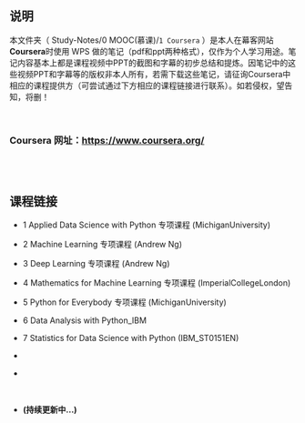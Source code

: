 ## 说明
本文件夹（ Study-Notes/0 MOOC(慕课)/`1 Coursera` ）是本人在幕客网站**Coursera**时使用 WPS 做的笔记（pdf和ppt两种格式），仅作为个人学习用途。笔记内容基本上都是课程视频中PPT的截图和字幕的初步总结和提炼。因笔记中的这些视频PPT和字幕等的版权非本人所有，若需下载这些笔记，请征询Coursera中相应的课程提供方（可尝试通过下方相应的课程链接进行联系）。如若侵权，望告知，将删！

<br>

### Coursera 网址：https://www.coursera.org/

<br>
<br>


## 课程链接
* 1 <a href="https://www.coursera.org/specializations/data-science-python" style="text-decoration:none">Applied Data Science with Python 专项课程</a> (MichiganUniversity)

* 2 <a href="https://www.coursera.org/specializations/machine-learning-introduction" style="text-decoration:none">Machine Learning 专项课程</a> (Andrew Ng)

* 3 <a href="https://www.coursera.org/specializations/deep-learning" style="text-decoration:none">Deep Learning 专项课程</a> (Andrew Ng)

* 4 <a href="https://www.coursera.org/specializations/mathematics-machine-learning" style="text-decoration:none">Mathematics for Machine Learning 专项课程 </a>(ImperialCollegeLondon)

* 5 <a href="https://www.coursera.org/specializations/python" style="text-decoration:none">Python for Everybody 专项课程</a> (MichiganUniversity)

* 6 <a href="https://www.coursera.org/learn/data-analysis-with-python" style="text-decoration:none">Data Analysis with Python</a>_IBM

* 7 <a href="https://www.coursera.org/learn/statistics-for-data-science-python" style="text-decoration:none">Statistics for Data Science with Python</a> (IBM_ST0151EN)

* <a href="" style="text-decoration:none"></a>

* <a href="" style="text-decoration:none"></a>

<br>

* **(持续更新中...)**
